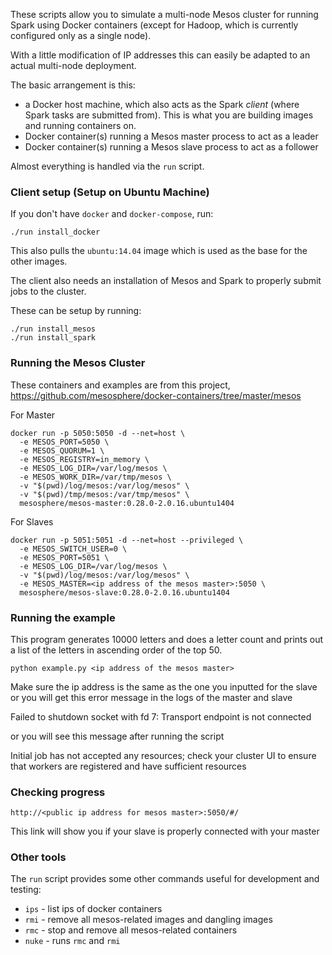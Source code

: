 These scripts allow you to simulate a multi-node Mesos cluster for running Spark using Docker containers (except for Hadoop, which is currently configured only as a single node).

With a little modification of IP addresses this can easily be adapted to an actual multi-node deployment.

The basic arrangement is this:
- a Docker host machine, which also acts as the Spark _client_ (where Spark tasks are submitted from). This is what you are building images and running containers on.
- Docker container(s) running a Mesos master process to act as a leader
- Docker container(s) running a Mesos slave process to act as a follower

Almost everything is handled via the `run` script.

### Client setup (Setup on Ubuntu Machine)

If you don't have `docker` and `docker-compose`, run:

    ./run install_docker

This also pulls the `ubuntu:14.04` image which is used as the base for the other images.

The client also needs an installation of Mesos and Spark to properly submit jobs to the cluster.

These can be setup by running:

    ./run install_mesos
    ./run install_spark


### Running the Mesos Cluster

These containers and examples are from this project, https://github.com/mesosphere/docker-containers/tree/master/mesos

For Master

```
docker run -p 5050:5050 -d --net=host \
  -e MESOS_PORT=5050 \
  -e MESOS_QUORUM=1 \
  -e MESOS_REGISTRY=in_memory \
  -e MESOS_LOG_DIR=/var/log/mesos \
  -e MESOS_WORK_DIR=/var/tmp/mesos \
  -v "$(pwd)/log/mesos:/var/log/mesos" \
  -v "$(pwd)/tmp/mesos:/var/tmp/mesos" \
  mesosphere/mesos-master:0.28.0-2.0.16.ubuntu1404
```

For Slaves

```
docker run -p 5051:5051 -d --net=host --privileged \
  -e MESOS_SWITCH_USER=0 \
  -e MESOS_PORT=5051 \
  -e MESOS_LOG_DIR=/var/log/mesos \
  -v "$(pwd)/log/mesos:/var/log/mesos" \
  -e MESOS_MASTER=<ip address of the mesos master>:5050 \
  mesosphere/mesos-slave:0.28.0-2.0.16.ubuntu1404
```

### Running the example

This program generates 10000 letters and does a letter count and prints out a list of the letters in ascending order of the top 50.

```
python example.py <ip address of the mesos master>
```

Make sure the ip address is the same as the one you inputted for the slave or you will get this error message in the logs of the master and slave

Failed to shutdown socket with fd 7: Transport endpoint is not connected

or you will see this message after running the script

Initial job has not accepted any resources; check your cluster UI to ensure that workers are registered and have sufficient resources

### Checking progress 

```
http://<public ip address for mesos master>:5050/#/
```

This link will show you if your slave is properly connected with your master

### Other tools

The `run` script provides some other commands useful for development and testing:

- `ips` - list ips of docker containers
- `rmi` - remove all mesos-related images and dangling images
- `rmc` - stop and remove all mesos-related containers
- `nuke` - runs `rmc` and `rmi`
